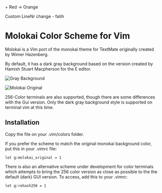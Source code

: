 \+ Red -> Orange

Custom LineNr change - fatih

# Molokai Color Scheme for Vim

Molokai is a Vim port of the monokai theme for TextMate originally created by Wimer Hazenberg.

By default, it has a dark gray background based on the version created by Hamish Stuart Macpherson for the E editor.

![Gray Background](http://www.winterdom.com/weblog/content/binary/WindowsLiveWriter/MolokaiforVim_8602/molokai_normal_small_3.png)

![Molokai Original](http://www.winterdom.com/weblog/content/binary/WindowsLiveWriter/MolokaiforVim_8602/molokai_original_small_3.png)

256-Color terminals are also supported, though there are some differences with the Gui version. Only the dark gray background style is supported on terminal vim at this time.

## Installation

Copy the file on your .vim/colors folder.

If you prefer the scheme to match the original monokai background color, put this in your .vimrc file: 
```
let g:molokai_original = 1
```

There is also an alternative scheme under development for color terminals which attempts to bring the 256 color version as close as possible to the the default (dark) GUI version. To access, add this to your .vimrc:
```
let g:rehash256 = 1
```

